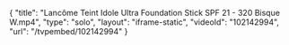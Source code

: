 {
    "title": "Lanc&ocirc;me Teint Idole Ultra Foundation Stick SPF 21 - 320 Bisque W.mp4",
    "type": "solo",
    "layout": "iframe-static",
    "videoId": "102142994",
    "url": "\/tvpembed\/102142994"
}